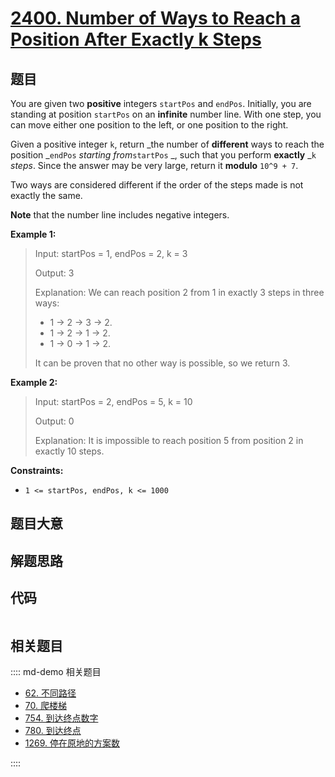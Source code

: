 # [2400. Number of Ways to Reach a Position After Exactly k Steps](https://leetcode.com/problems/number-of-ways-to-reach-a-position-after-exactly-k-steps/)

## 题目

You are given two **positive** integers `startPos` and `endPos`. Initially,
you are standing at position `startPos` on an **infinite** number line. With
one step, you can move either one position to the left, or one position to the
right.

Given a positive integer `k`, return _the number of **different** ways to
reach the position _`endPos` _starting from_`startPos` _, such that you
perform **exactly** _`k` _steps_. Since the answer may be very large, return
it **modulo** `10^9 + 7`.

Two ways are considered different if the order of the steps made is not
exactly the same.

**Note** that the number line includes negative integers.

**Example 1:**

> Input: startPos = 1, endPos = 2, k = 3
>
> Output: 3
>
> Explanation: We can reach position 2 from 1 in exactly 3 steps in three ways:
>
> - 1 -> 2 -> 3 -> 2.
> - 1 -> 2 -> 1 -> 2.
> - 1 -> 0 -> 1 -> 2.
>
> It can be proven that no other way is possible, so we return 3.

**Example 2:**

> Input: startPos = 2, endPos = 5, k = 10
>
> Output: 0
>
> Explanation: It is impossible to reach position 5 from position 2 in exactly 10 steps.

**Constraints:**

- `1 <= startPos, endPos, k <= 1000`

## 题目大意

## 解题思路

## 代码

```javascript

```

## 相关题目

:::: md-demo 相关题目

- [62. 不同路径](./0062.md)
- [70. 爬楼梯](./0070.md)
- [754. 到达终点数字](https://leetcode.com/problems/reach-a-number)
- [780. 到达终点](https://leetcode.com/problems/reaching-points)
- [1269. 停在原地的方案数](https://leetcode.com/problems/number-of-ways-to-stay-in-the-same-place-after-some-steps)

::::
